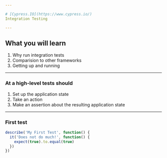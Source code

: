 ```yaml
---

# [Cypress.IO](https://www.cypress.io/)
Integration Testing

---
```

## What you will learn

1. Why run integration tests
2. Comparision to other frameworks
3. Getting up and running

---
### At a high-level tests should

1. Set up the application state
2. Take an action
3. Make an assertion about the resulting application state

---
### First test

```javascript
describe('My First Test', function() {
  it('Does not do much!', function() {
    expect(true).to.equal(true)
  })
})
```




